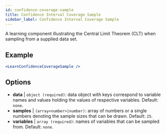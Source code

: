 ```yaml
---
id: confidence-coverage-sample
title: Confidence Interval Coverage Sample
sidebar_label: Confidence Interval Coverage Sample
---
```


A learning component illustrating the Central Limit Theorem (CLT) when sampling from a supplied data set.

## Example

```jsx live
<LearnConfidenceCoverageSample />
```

## Options

* __data__ | `object (required)`: data object with keys correspond to variable names and values holding the values of respective variables. Default: `none`.
* __samples__ | `(array<number>|number)`: array of numbers or a single numbers denoting the sample sizes that can be drawn. Default: `25`.
* __variables__ | `array (required)`: names of variables that can be sampled from. Default: `none`.
